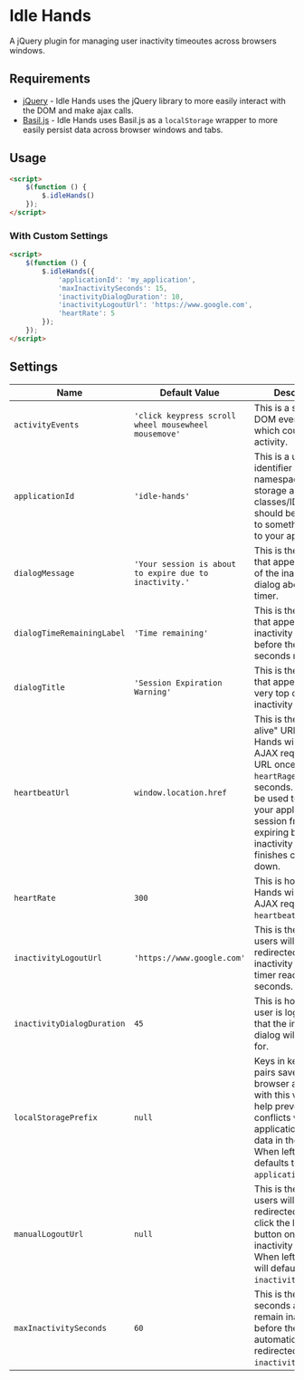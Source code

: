 # Idle Hands
A jQuery plugin for managing user inactivity timeoutes across browsers windows.

## Requirements
* [jQuery](https://jquery.com/) - Idle Hands uses the jQuery library to more easily interact with the DOM and make ajax calls.
* [Basil.js](https://wisembly.github.io/basil.js/) - Idle Hands uses Basil.js as a `localStorage` wrapper to more easily persist data across browser windows and tabs.

## Usage
```html
<script>
    $(function () {
        $.idleHands()
    });
</script>
```

### With Custom Settings
```html
<script>
    $(function () {
        $.idleHands({
            'applicationId': 'my_application',
            'maxInactivitySeconds': 15,
            'inactivityDialogDuration': 10,
            'inactivityLogoutUrl': 'https://www.google.com',
            'heartRate': 5
        });
    });
</script>
```

## Settings
|Name|Default Value|Description|
|---|---|--|
|`activityEvents`|`'click keypress scroll wheel mousewheel mousemove'`|This is a string of DOM event types which count as user activity.|
|`applicationId`|`'idle-hands'`|This is a unique identifier used to namespace local storage and HTML classes/IDs. It should be changed to something unique to your application.|
|`dialogMessage`|`'Your session is about to expire due to inactivity.'`|This is the message that appears inside of the inactivity dialog above the timer.|
|`dialogTimeRemainingLabel`|`'Time remaining'`| This is the message that appears in the inactivity dialog before the number of seconds remaining.|
|`dialogTitle`|`'Session Expiration Warning'`|This is the message that appears at the very top of the inactivity dialog.|
|`heartbeatUrl`|`window.location.href`|This is the "keep-alive" URL. Idle Hands will make an AJAX request to this URL once every `heartRage` number of seconds. This can be used to prevent your application session from expiring before the inactivity timer finishes counting down.|
|`heartRate`|`300`|This is how often Idle Hands will make an AJAX request to `heartbeatUrl`.|
|`inactivityLogoutUrl`|`'https://www.google.com'`|This is the URL that users will be redirected to if the inactivity dialog timer reaches 0 seconds.|
|`inactivityDialogDuration`|`45`|This is how before a user is logged out that the inactivity dialog will display for.|
|`localStoragePrefix`|`null`|Keys in key/value pairs saved in the browser are prefixed with this value to help prevent conflicts with other applications storing data in the browser. When left `null`, this defaults to `applicationId`.|
|`manualLogoutUrl`|`null`|This is the URL that users will be redirected to if they click the logout button on the inactivity dialog. When left `null`, this will default to `inactivityLogoutUrl`.|
|`maxInactivitySeconds`|`60`|This is the number of seconds a user can remain inactive before they are automatically redirected to `inactivityLogoutUrl`.|